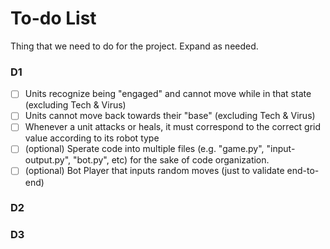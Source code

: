# To-do List
Thing that we need to do for the project. Expand as needed.

### D1
- [ ] Units recognize being "engaged" and cannot move while in that state (excluding Tech & Virus)
- [ ] Units cannot move back towards their "base" (excluding Tech & Virus)
- [ ] Whenever a unit attacks or heals, it must correspond to the correct grid value according to its robot type
- [ ] (optional) Sperate code into multiple files (e.g. "game.py", "input-output.py", "bot.py", etc) for the sake of code organization.
- [ ] (optional) Bot Player that inputs random moves (just to validate end-to-end)

### D2
### D3